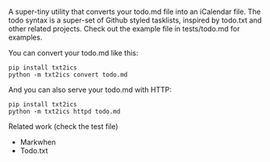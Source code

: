 A super-tiny utility that converts your todo.md file into an iCalendar file. The todo syntax is a super-set of Github styled tasklists, inspired by todo.txt and other related projects. Check out the example file in tests/todo.md for examples.

You can convert your todo.md like this:

    pip install txt2ics
    python -m txt2ics convert todo.md

And you can also serve your todo.md with HTTP:

    pip install txt2ics
    python -m txt2ics httpd todo.md

Related work (check the test file)

- Markwhen
- Todo.txt
